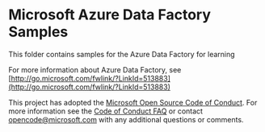 # Microsoft Azure Data Factory Samples #

This folder contains samples for the Azure Data Factory for learning 

For more information about Azure Data Factory,  see [http://go.microsoft.com/fwlink/?LinkId=513883](http://go.microsoft.com/fwlink/?LinkId=513883)

This project has adopted the [Microsoft Open Source Code of Conduct](https://opensource.microsoft.com/codeofconduct/). For more information see the [Code of Conduct FAQ](https://opensource.microsoft.com/codeofconduct/faq/) or contact [opencode@microsoft.com](mailto:opencode@microsoft.com) with any additional questions or comments.
